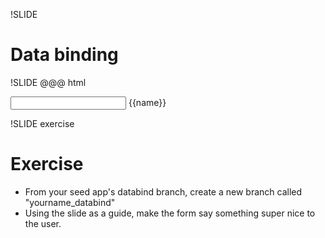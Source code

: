 !SLIDE
# Data binding #

!SLIDE
    @@@ html
    <div ng:app>
      <input type='text' ng:model='name'>
      {{name}}
    </div>

!SLIDE exercise
# Exercise #
* From your seed app's databind branch, create a new branch called "yourname_databind"
* Using the slide as a guide, make the form say something super nice to the user. 
